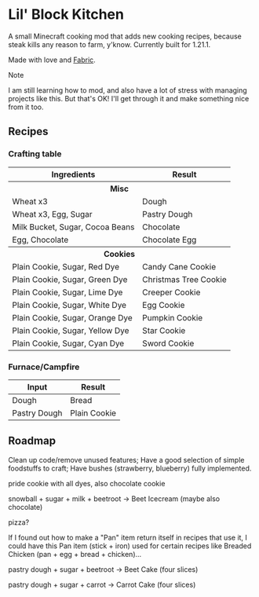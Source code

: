 # Lil' Block Kitchen

A small Minecraft cooking mod that adds new cooking recipes, because steak kills any reason to farm, y'know. Currently built for 1.21.1.

Made with love and [Fabric](https://fabricmc.net/wiki/tutorial:start).

> [!NOTE]  
> I am still learning how to mod, and also have a lot of stress with managing projects like this. But that's OK! I'll get through it and make something nice from it too.

## Recipes

### Crafting table

<table>
    <thead>
        <tr> <th>Ingredients</th> <th>Result</th> </tr>
    </thead>
    <tbody>
        <tr> <th colspan=2>Misc</th>                                          </tr>
        <tr> <td>Wheat x3</td>                        <td>Dough</td>          </tr>
        <tr> <td>Wheat x3, Egg, Sugar</td>            <td>Pastry Dough</td>   </tr>
        <tr> <td>Milk Bucket, Sugar, Cocoa Beans</td> <td>Chocolate</td>      </tr>
        <tr> <td>Egg, Chocolate</td>                  <td>Chocolate Egg</td>  </tr>
        <tr> <th colspan=2>Cookies</th>                                       </tr>
        <tr> <td>Plain Cookie, Sugar, Red Dye</td>    <td>Candy Cane Cookie</td>     </tr>
        <tr> <td>Plain Cookie, Sugar, Green Dye</td>  <td>Christmas Tree Cookie</td> </tr>
        <tr> <td>Plain Cookie, Sugar, Lime Dye</td>   <td>Creeper Cookie</td>        </tr>
        <tr> <td>Plain Cookie, Sugar, White Dye</td>  <td>Egg Cookie</td>            </tr>
        <tr> <td>Plain Cookie, Sugar, Orange Dye</td> <td>Pumpkin Cookie</td>        </tr>
        <tr> <td>Plain Cookie, Sugar, Yellow Dye</td> <td>Star Cookie</td>           </tr>
        <tr> <td>Plain Cookie, Sugar, Cyan Dye</td>   <td>Sword Cookie</td>          </tr>
    </tbody>
</table>

### Furnace/Campfire
| Input        | Result       |
|--------------|--------------|
| Dough        | Bread        |
| Pastry Dough | Plain Cookie |

## Roadmap

Clean up code/remove unused features; Have a good selection of simple foodstuffs to craft; Have bushes (strawberry, blueberry) fully implemented.

pride cookie with all dyes, also chocolate cookie

snowball + sugar + milk + beetroot -> Beet Icecream (maybe also chocolate)

pizza?

If I found out how to make a "Pan" item return itself in recipes that use it, I could have this Pan item (stick + iron) used for certain recipes like Breaded Chicken (pan + egg + bread + chicken)...

pastry dough + sugar + beetroot -> Beet Cake (four slices)

pastry dough + sugar + carrot -> Carrot Cake (four slices)
